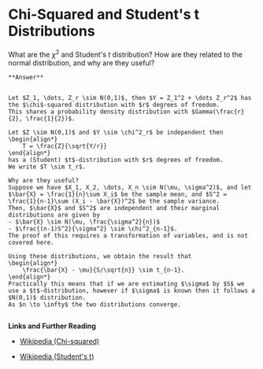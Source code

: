 # Chi-Squared and Student's t Distributions


What are the $\chi^2$ and Student's $t$ distribution?
How are they related to the normal distribution, and why are they useful?

````{toggle} Click to reveal answer
**Answer**


Let $Z_1, \dots, Z_r \sim N(0,1)$, then $Y = Z_1^2 + \dots Z_r^2$ has the $\chi$-squared distribution with $r$ degrees of freedom.
This shares a probability density distribution with $Gamma(\frac{r}{2}, \frac{1}{2})$.

Let $Z \sim N(0,1)$ and $Y \sim \chi^2_r$ be independent then
\begin{align*}
    T = \frac{Z}{\sqrt{Y/r}}
\end{align*}
has a (Student) $t$-distribution with $r$ degrees of freedom.
We write $T \sim t_r$.

Why are they useful?
Suppose we have $X_1, X_2, \dots, X_n \sim N(\mu, \sigma^2)$, and let $\bar{X} = \frac{1}{n}\sum X_i$ be the sample mean, and $S^2 = \frac{1}{n-1}\sum (X_i - \bar{X})^2$ be the sample variance.
Then, $\bar{X}$ and $S^2$ are independent and their marginal distributions are given by
- $\bar{X} \sim N(\mu, \frac{\sigma^2}{n})$
- $\frac{(n-1)S^2}{\sigma^2} \sim \chi^2_{n-1}$.
The proof of this requires a transformation of variables, and is not covered here.

Using these distributions, we obtain the result that
\begin{align*}
    \frac{\bar{X} - \mu}{S/\sqrt{n}} \sim t_{n-1}.
\end{align*}
Practically this means that if we are estimating $\sigma$ by $S$ we use a $t$-distribution, however if $\sigma$ is known then it follows a $N(0,1)$ distribution.
As $n \to \infty$ the two distributions converge.


````




**Links and Further Reading**
 
- [Wikipedia (Chi-squared)](https://en.wikipedia.org/wiki/Chi-square_distribution) <br> 
 
- [Wikipedia (Student's t)](https://en.wikipedia.org/wiki/Student%27s_t-distribution)  



